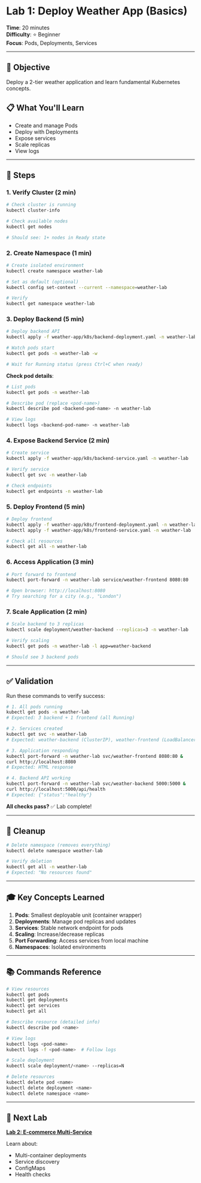 # Lab 1: Deploy Weather App (Basics)

**Time**: 20 minutes  
**Difficulty**: ⭐ Beginner  
**Focus**: Pods, Deployments, Services

---

## 🎯 Objective
Deploy a 2-tier weather application and learn fundamental Kubernetes concepts.

## 📋 What You'll Learn
- Create and manage Pods
- Deploy with Deployments
- Expose services
- Scale replicas
- View logs

---

## 🚀 Steps

### 1. Verify Cluster (2 min)

```bash
# Check cluster is running
kubectl cluster-info

# Check available nodes
kubectl get nodes

# Should see: 1+ nodes in Ready state
```

### 2. Create Namespace (1 min)

```bash
# Create isolated environment
kubectl create namespace weather-lab

# Set as default (optional)
kubectl config set-context --current --namespace=weather-lab

# Verify
kubectl get namespace weather-lab
```

### 3. Deploy Backend (5 min)

```bash
# Deploy backend API
kubectl apply -f weather-app/k8s/backend-deployment.yaml -n weather-lab

# Watch pods start
kubectl get pods -n weather-lab -w

# Wait for Running status (press Ctrl+C when ready)
```

**Check pod details**:
```bash
# List pods
kubectl get pods -n weather-lab

# Describe pod (replace <pod-name>)
kubectl describe pod <backend-pod-name> -n weather-lab

# View logs
kubectl logs <backend-pod-name> -n weather-lab
```

### 4. Expose Backend Service (2 min)

```bash
# Create service
kubectl apply -f weather-app/k8s/backend-service.yaml -n weather-lab

# Verify service
kubectl get svc -n weather-lab

# Check endpoints
kubectl get endpoints -n weather-lab
```

### 5. Deploy Frontend (5 min)

```bash
# Deploy frontend
kubectl apply -f weather-app/k8s/frontend-deployment.yaml -n weather-lab
kubectl apply -f weather-app/k8s/frontend-service.yaml -n weather-lab

# Check all resources
kubectl get all -n weather-lab
```

### 6. Access Application (3 min)

```bash
# Port forward to frontend
kubectl port-forward -n weather-lab service/weather-frontend 8080:80

# Open browser: http://localhost:8080
# Try searching for a city (e.g., "London")
```

### 7. Scale Application (2 min)

```bash
# Scale backend to 3 replicas
kubectl scale deployment/weather-backend --replicas=3 -n weather-lab

# Verify scaling
kubectl get pods -n weather-lab -l app=weather-backend

# Should see 3 backend pods
```

---

## ✅ Validation

Run these commands to verify success:

```bash
# 1. All pods running
kubectl get pods -n weather-lab
# Expected: 3 backend + 1 frontend (all Running)

# 2. Services created
kubectl get svc -n weather-lab
# Expected: weather-backend (ClusterIP), weather-frontend (LoadBalancer/NodePort)

# 3. Application responding
kubectl port-forward -n weather-lab svc/weather-frontend 8080:80 &
curl http://localhost:8080
# Expected: HTML response

# 4. Backend API working
kubectl port-forward -n weather-lab svc/weather-backend 5000:5000 &
curl http://localhost:5000/api/health
# Expected: {"status":"healthy"}
```

**All checks pass?** ✅ Lab complete!

---

## 🧹 Cleanup

```bash
# Delete namespace (removes everything)
kubectl delete namespace weather-lab

# Verify deletion
kubectl get all -n weather-lab
# Expected: "No resources found"
```

---

## 🎓 Key Concepts Learned

1. **Pods**: Smallest deployable unit (container wrapper)
2. **Deployments**: Manage pod replicas and updates
3. **Services**: Stable network endpoint for pods
4. **Scaling**: Increase/decrease replicas
5. **Port Forwarding**: Access services from local machine
6. **Namespaces**: Isolated environments

---

## 📚 Commands Reference

```bash
# View resources
kubectl get pods
kubectl get deployments
kubectl get services
kubectl get all

# Describe resource (detailed info)
kubectl describe pod <name>

# View logs
kubectl logs <pod-name>
kubectl logs -f <pod-name>  # Follow logs

# Scale deployment
kubectl scale deployment/<name> --replicas=N

# Delete resources
kubectl delete pod <name>
kubectl delete deployment <name>
kubectl delete namespace <name>
```

---

## 🚀 Next Lab

**[Lab 2: E-commerce Multi-Service](02-ecommerce-basics.md)**

Learn about:
- Multi-container deployments
- Service discovery
- ConfigMaps
- Health checks
